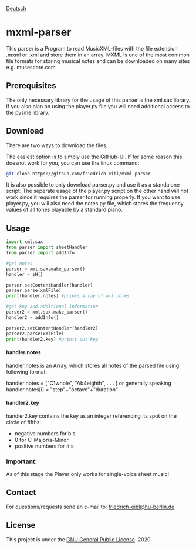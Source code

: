 [Deutsch](README_de.md)

# mxml-parser

This parser is a Program to read MusicXML-files with the file extension .mxml or
.xml and store them in an array. MXML is one of the most common file formats for storing musical notes and can be downloaded on many sites e.g. musescore.com


## Prerequisites

The only necessary library for the usage of this parser is the xml.sax library. If you also plan on using the player.py file you will need additional access to the pysine library. 


## Download

There are two ways to download the files.

The easiest option is to simply use the GitHub-UI. If for some reason this doesnot work for you, you can use the linux command:


```bash
git clone https://github.com/friedrich-eibl/mxml-parser
```

It is also possible to only download parser.py and use it as a standalone script. The seperate usage of the player.py script on the other hand will not work since it requires the parser for running properly. If you want to use player.py, you will also need the notes.py file, which stores the frequency values of all tones playable by a standard piano. 


## Usage

```python
import xml.sax
from parser import sheetHandler
from parser import addInfo 

#get notes
parser = xml.sax.make_parser()
handler = sH()

parser.setContentHandler(handler)
parser.parse(xmlFile)
print(handler.notes) #prints array of all notes

#get key and additional information
parser2 = xml.sax.make_parser()
handler2 = addInfo()

parser2.setContentHandler(handler2)
parser2.parse(xmlFile)
print(handler2.key) #prints out key
```
#### handler.notes
handler.notes is an Array, which stores all notes of the parsed file using following format:

handler.notes = ["C1whole", "Ab4eighth", . . . ]  or generally speaking handler.notes[i] = "step"+"octave"+"duration"

#### handler2.key
handler2.key contains the key as an integer referencing its spot on the circle of fifths:

- negative numbers for b's
- 0 for C-Major/a-Minor
- positive numbers for #'s 

### Important:

As of this stage the Player only works for single-voice sheet music!

## Contact

For questions/requests send an e-mail to: friedrich-eibl@hu-berlin.de 

## License

This project is under the [GNU General Public License](LICENSE). 2020
